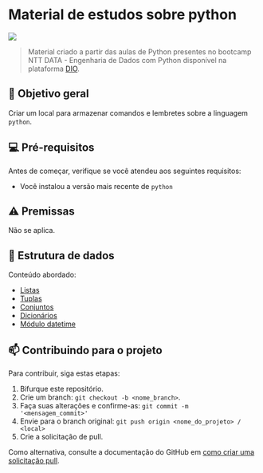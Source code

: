 # Material de estudos sobre python

<img src="https://img.freepik.com/free-photo/rear-view-programmer-working-all-night-long_1098-18697.jpg?t=st=1731702342~exp=1731705942~hmac=452a071b75b852b11e07d2877d91a8485b27a31c54e2298821bda15091593c41&w=740" >

> Material criado a partir das aulas de Python presentes no bootcamp NTT DATA - Engenharia de Dados com Python disponível na plataforma [DIO](https://web.dio.me/home).

## 🎯 Objetivo geral
Criar um local para armazenar comandos e lembretes sobre a linguagem `python`.

## 💻 Pré-requisitos
Antes de começar, verifique se você atendeu aos seguintes requisitos:
- Você instalou a versão mais recente de `python`
  
## ⚠️ Premissas
Não se aplica.

## 📝 Estrutura de dados

Conteúdo abordado:
- [Listas](listas.md)
- [Tuplas](tuplas.md)
- [Conjuntos](conjuntos.md)
- [Dicionários](dicionarios.md)
- [Módulo datetime](modulo-datetime.md)

## 📫 Contribuindo para o projeto

Para contribuir, siga estas etapas:

1. Bifurque este repositório.
2. Crie um branch: `git checkout -b <nome_branch>`.
3. Faça suas alterações e confirme-as: `git commit -m '<mensagem_commit>'`
4. Envie para o branch original: `git push origin <nome_do_projeto> / <local>`
5. Crie a solicitação de pull.

Como alternativa, consulte a documentação do GitHub em [como criar uma solicitação pull](https://help.github.com/en/github/collaborating-with-issues-and-pull-requests/creating-a-pull-request).
